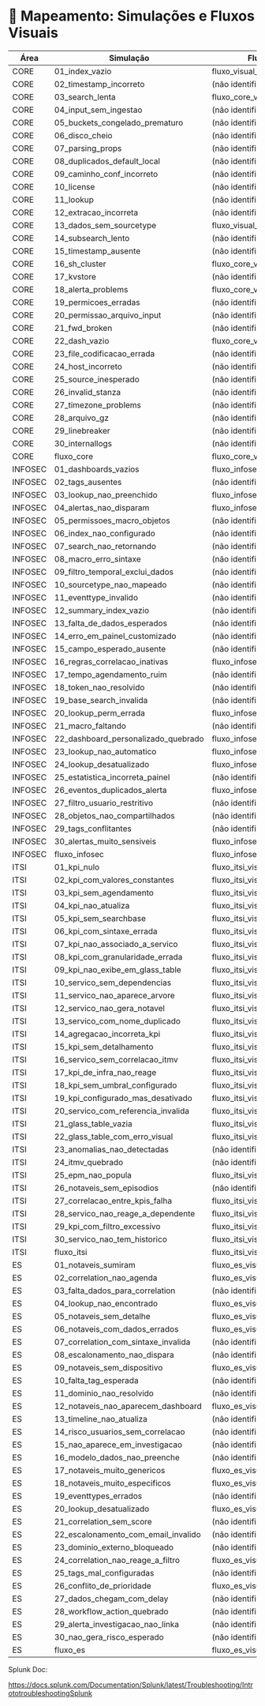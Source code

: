 # 📌 Mapeamento: Simulações e Fluxos Visuais

| Área | Simulação | Fluxo Associado |
|------|-----------|------------------|
| CORE | 01_index_vazio | fluxo_visual_dados_index.md |
| CORE | 02_timestamp_incorreto | (não identificado) |
| CORE | 03_search_lenta | fluxo_core_visual_search.md |
| CORE | 04_input_sem_ingestao | (não identificado) |
| CORE | 05_buckets_congelado_prematuro | (não identificado) |
| CORE | 06_disco_cheio | (não identificado) |
| CORE | 07_parsing_props | (não identificado) |
| CORE | 08_duplicados_default_local | (não identificado) |
| CORE | 09_caminho_conf_incorreto | (não identificado) |
| CORE | 10_license | (não identificado) |
| CORE | 11_lookup | (não identificado) |
| CORE | 12_extracao_incorreta | (não identificado) |
| CORE | 13_dados_sem_sourcetype | fluxo_visual_dados_index.md |
| CORE | 14_subsearch_lento | (não identificado) |
| CORE | 15_timestamp_ausente | (não identificado) |
| CORE | 16_sh_cluster | fluxo_core_visual_dashboard.md |
| CORE | 17_kvstore | (não identificado) |
| CORE | 18_alerta_problems | fluxo_core_visual_alerta.md |
| CORE | 19_permicoes_erradas | (não identificado) |
| CORE | 20_permissao_arquivo_input | (não identificado) |
| CORE | 21_fwd_broken | (não identificado) |
| CORE | 22_dash_vazio | fluxo_core_visual_dashboard.md |
| CORE | 23_file_codificacao_errada | (não identificado) |
| CORE | 24_host_incorreto | (não identificado) |
| CORE | 25_source_inesperado | (não identificado) |
| CORE | 26_invalid_stanza | (não identificado) |
| CORE | 27_timezone_problems | (não identificado) |
| CORE | 28_arquivo_gz | (não identificado) |
| CORE | 29_linebreaker | (não identificado) |
| CORE | 30_internallogs | (não identificado) |
| CORE | fluxo_core | fluxo_core_visual_alerta.md |
| INFOSEC | 01_dashboards_vazios | fluxo_infosec_visual_dashboards.md |
| INFOSEC | 02_tags_ausentes | (não identificado) |
| INFOSEC | 03_lookup_nao_preenchido | fluxo_infosec_visual_lookups.md |
| INFOSEC | 04_alertas_nao_disparam | fluxo_infosec_visual_alertas.md |
| INFOSEC | 05_permissoes_macro_objetos | (não identificado) |
| INFOSEC | 06_index_nao_configurado | (não identificado) |
| INFOSEC | 07_search_nao_retornando | (não identificado) |
| INFOSEC | 08_macro_erro_sintaxe | (não identificado) |
| INFOSEC | 09_filtro_temporal_exclui_dados | (não identificado) |
| INFOSEC | 10_sourcetype_nao_mapeado | (não identificado) |
| INFOSEC | 11_eventtype_invalido | (não identificado) |
| INFOSEC | 12_summary_index_vazio | (não identificado) |
| INFOSEC | 13_falta_de_dados_esperados | (não identificado) |
| INFOSEC | 14_erro_em_painel_customizado | (não identificado) |
| INFOSEC | 15_campo_esperado_ausente | (não identificado) |
| INFOSEC | 16_regras_correlacao_inativas | fluxo_infosec_visual_correlacao.md |
| INFOSEC | 17_tempo_agendamento_ruim | (não identificado) |
| INFOSEC | 18_token_nao_resolvido | (não identificado) |
| INFOSEC | 19_base_search_invalida | (não identificado) |
| INFOSEC | 20_lookup_perm_errada | fluxo_infosec_visual_lookups.md |
| INFOSEC | 21_macro_faltando | (não identificado) |
| INFOSEC | 22_dashboard_personalizado_quebrado | fluxo_infosec_visual_dashboards.md |
| INFOSEC | 23_lookup_nao_automatico | fluxo_infosec_visual_lookups.md |
| INFOSEC | 24_lookup_desatualizado | fluxo_infosec_visual_lookups.md |
| INFOSEC | 25_estatistica_incorreta_painel | (não identificado) |
| INFOSEC | 26_eventos_duplicados_alerta | fluxo_infosec_visual_alertas.md |
| INFOSEC | 27_filtro_usuario_restritivo | (não identificado) |
| INFOSEC | 28_objetos_nao_compartilhados | (não identificado) |
| INFOSEC | 29_tags_conflitantes | (não identificado) |
| INFOSEC | 30_alertas_muito_sensiveis | fluxo_infosec_visual_alertas.md |
| INFOSEC | fluxo_infosec | fluxo_infosec_visual_alertas.md |
| ITSI | 01_kpi_nulo | fluxo_itsi_visual_kpis.md |
| ITSI | 02_kpi_com_valores_constantes | fluxo_itsi_visual_kpis.md |
| ITSI | 03_kpi_sem_agendamento | fluxo_itsi_visual_kpis.md |
| ITSI | 04_kpi_nao_atualiza | fluxo_itsi_visual_kpis.md |
| ITSI | 05_kpi_sem_searchbase | fluxo_itsi_visual_kpis.md |
| ITSI | 06_kpi_com_sintaxe_errada | fluxo_itsi_visual_kpis.md |
| ITSI | 07_kpi_nao_associado_a_servico | fluxo_itsi_visual_associacao.md |
| ITSI | 08_kpi_com_granularidade_errada | fluxo_itsi_visual_kpis.md |
| ITSI | 09_kpi_nao_exibe_em_glass_table | fluxo_itsi_visual_glass_epm.md |
| ITSI | 10_servico_sem_dependencias | fluxo_itsi_visual_servicos.md |
| ITSI | 11_servico_nao_aparece_arvore | fluxo_itsi_visual_servicos.md |
| ITSI | 12_servico_nao_gera_notavel | fluxo_itsi_visual_servicos.md |
| ITSI | 13_servico_com_nome_duplicado | fluxo_itsi_visual_servicos.md |
| ITSI | 14_agregacao_incorreta_kpi | fluxo_itsi_visual_kpis.md |
| ITSI | 15_kpi_sem_detalhamento | fluxo_itsi_visual_kpis.md |
| ITSI | 16_servico_sem_correlacao_itmv | fluxo_itsi_visual_servicos.md |
| ITSI | 17_kpi_de_infra_nao_reage | fluxo_itsi_visual_kpis.md |
| ITSI | 18_kpi_sem_umbral_configurado | fluxo_itsi_visual_kpis.md |
| ITSI | 19_kpi_configurado_mas_desativado | fluxo_itsi_visual_kpis.md |
| ITSI | 20_servico_com_referencia_invalida | fluxo_itsi_visual_servicos.md |
| ITSI | 21_glass_table_vazia | fluxo_itsi_visual_glass_epm.md |
| ITSI | 22_glass_table_com_erro_visual | fluxo_itsi_visual_associacao.md |
| ITSI | 23_anomalias_nao_detectadas | (não identificado) |
| ITSI | 24_itmv_quebrado | (não identificado) |
| ITSI | 25_epm_nao_popula | fluxo_itsi_visual_glass_epm.md |
| ITSI | 26_notaveis_sem_episodios | (não identificado) |
| ITSI | 27_correlacao_entre_kpis_falha | fluxo_itsi_visual_kpis.md |
| ITSI | 28_servico_nao_reage_a_dependente | fluxo_itsi_visual_associacao.md |
| ITSI | 29_kpi_com_filtro_excessivo | fluxo_itsi_visual_kpis.md |
| ITSI | 30_servico_nao_tem_historico | fluxo_itsi_visual_servicos.md |
| ITSI | fluxo_itsi | fluxo_itsi_visual_associacao.md |
| ES | 01_notaveis_sumiram | fluxo_es_visual_notaveis.md |
| ES | 02_correlation_nao_agenda | fluxo_es_visual_agendamento.md |
| ES | 03_falta_dados_para_correlation | (não identificado) |
| ES | 04_lookup_nao_encontrado | fluxo_es_visual_lookups.md |
| ES | 05_notaveis_sem_detalhe | fluxo_es_visual_notaveis.md |
| ES | 06_notaveis_com_dados_errados | fluxo_es_visual_notaveis.md |
| ES | 07_correlation_com_sintaxe_invalida | (não identificado) |
| ES | 08_escalonamento_nao_dispara | (não identificado) |
| ES | 09_notaveis_sem_dispositivo | fluxo_es_visual_notaveis.md |
| ES | 10_falta_tag_esperada | (não identificado) |
| ES | 11_dominio_nao_resolvido | (não identificado) |
| ES | 12_notaveis_nao_aparecem_dashboard | fluxo_es_visual_dashboards.md |
| ES | 13_timeline_nao_atualiza | (não identificado) |
| ES | 14_risco_usuarios_sem_correlacao | (não identificado) |
| ES | 15_nao_aparece_em_investigacao | (não identificado) |
| ES | 16_modelo_dados_nao_preenche | (não identificado) |
| ES | 17_notaveis_muito_genericos | fluxo_es_visual_notaveis.md |
| ES | 18_notaveis_muito_especificos | fluxo_es_visual_notaveis.md |
| ES | 19_eventtypes_errados | (não identificado) |
| ES | 20_lookup_desatualizado | fluxo_es_visual_lookups.md |
| ES | 21_correlation_sem_score | (não identificado) |
| ES | 22_escalonamento_com_email_invalido | (não identificado) |
| ES | 23_dominio_externo_bloqueado | (não identificado) |
| ES | 24_correlation_nao_reage_a_filtro | fluxo_es_visual_agendamento.md |
| ES | 25_tags_mal_configuradas | (não identificado) |
| ES | 26_conflito_de_prioridade | fluxo_es_visual_datamodel.md |
| ES | 27_dados_chegam_com_delay | (não identificado) |
| ES | 28_workflow_action_quebrado | (não identificado) |
| ES | 29_alerta_investigacao_nao_linka | (não identificado) |
| ES | 30_nao_gera_risco_esperado | (não identificado) |
| ES | fluxo_es | fluxo_es_visual_agendamento.md |

Splunk Doc:

https://docs.splunk.com/Documentation/Splunk/latest/Troubleshooting/IntrototroubleshootingSplunk
